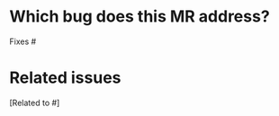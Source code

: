 # Which bug does this MR address?

Fixes #<issue number>
<describe how the bug was fixed>

# Related issues

[Related to #<issue number>]
